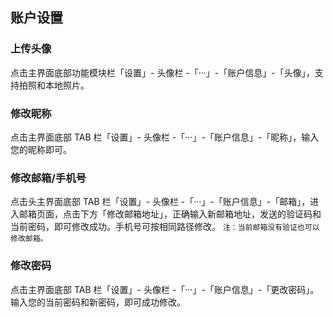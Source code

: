 ## 账户设置


### 上传头像

点击主界面底部功能模块栏「设置」- 头像栏 -「···」-「账户信息」-「头像」，支持拍照和本地照片。 

### 修改昵称

点击主界面底部 TAB 栏「设置」- 头像栏 -「···」-「账户信息」-「昵称」，输入您的昵称即可。

### 修改邮箱/手机号

点击头主界面底部 TAB 栏「设置」- 头像栏 -「···」-「账户信息」-「邮箱」，进入邮箱页面，点击下方「修改邮箱地址」，正确输入新邮箱地址，发送的验证码和当前密码，即可修改成功。手机号可按相同路径修改。 
`注：当前邮箱没有验证也可以修改邮箱。`


### 修改密码

点击主界面底部 TAB 栏「设置」- 头像栏 -「···」-「账户信息」-「更改密码」。输入您的当前密码和新密码，即可成功修改。

